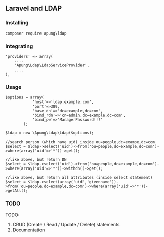 ## Laravel and LDAP ##

### Installing ###
```
composer require apung\ldap
```

### Integrating ###
```
'providers' => array(
    ....
    'Apung\Ldap\LdapServiceProvider',
    ....
),
```

### Usage ###

```
$options = array(
            'host'=>'ldap.example.com',
            'port'=>389,
            'base_dn'=>'dc=example,dc=com',
            'bind_rdn'=>'cn=admin,dc=example,dc=com',
            'bind_pw'=>'ManagerPassword!!!'
        );

$ldap = new \Apung\Ldap\Ldap($options);

//search person (which have uid) inside ou=people,dc=exampe,dc=com
$select = $ldap->select('uid')->from('ou=people,dc=example,dc=com')->where(array('uid'=>'*'))->get();

//like above, but return DN
$select = $ldap->select('uid')->from('ou=people,dc=example,dc=com')->where(array('uid'=>'*'))->withdn()->get();

//like above, but return all attributes (inside select statement)
$select = $ldap->select(array('uid','givenname'))->from('ou=people,dc=example,dc=com')->where(array('uid'=>'*'))->getAll();
```

### TODO ###
TODO:
1. CRUD (Create / Read / Update / Delete) statements
1. Documentation